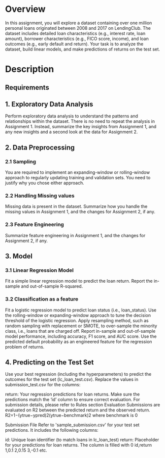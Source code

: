 # Overview
In this assignment, you will explore a dataset containing over one million personal loans originated between 2008 and 2017 on LendingClub. The dataset includes detailed loan characteristics (e.g., interest rate, loan amount), borrower characteristics (e.g., FICO score, income), and loan outcomes (e.g., early default and return). Your task is to analyze the dataset, build linear models, and make predictions of returns on the test set.

# Description
## Requirements
## 1. Exploratory Data Analysis
Perform exploratory data analysis to understand the patterns and relationships within the
dataset. There is no need to repeat the analysis in Assignment 1. Instead, summarize the key
insights from Assignment 1, and any new insights and a second look at the data for Assignment 2.

## 2. Data Preprocessing
### 2.1 Sampling
You are required to implement an expanding-window or rolling-window approach to regularly
updating training and validation sets. You need to justify why you chose either approach.

### 2.2 Handling Missing values
Missing data is present in the dataset. Summarize how you handle the missing values in
Assignment 1, and the changes for Assignment 2, if any.

### 2.3 Feature Engineering
Summarize feature engineering in Assignment 1, and the changes for Assignment 2, if any.

## 3. Model
### 3.1 Linear Regression Model
Fit a simple linear regression model to predict the loan return. Report the in-sample and out-of-sample R-squared.

### 3.2 Classification as a feature
Fit a logistic regression model to predict loan status (i.e., loan_status).
Use the rolling-window or expanding-window approach to tune the decision threshold of the logistic regression.
Apply resampling method, such as random sampling with replacement or SMOTE, to over-sample the minority class, i.e., loans that are charged off.
Report in-sample and out-of-sample model performance, including accuracy, F1 score, and AUC score.
Use the predicted default probability as an engineered feature for the regression problem of returns.

## 4. Predicting on the Test Set
Use your best regression (including the hyperparameters) to predict the outcomes for the test set (lc_loan_test.csv). Replace the values in submission_test.csv for the columns:

return: Your regression predictions for loan returns.
Make sure the predictions match the ‘id’ column to ensure correct evaluation.
For submission details, please refer to Rules section
Evaluation
Submissions are evaluated on R2 between the predicted return and the observed return.
R2=1−(ytrue−ypred)2(ytrue−benchmark)2
where benchmark is 0

Submission File
Refer to 'sample_submission.csv' for your test set predictions. It includes the following columns:

id: Unique loan identifier (to match loans in lc_loan_test)
return: Placeholder for your predictions for loan returns. The column is filled with 0
id,return
1,0.1
2,0.15
3,-0.1
etc.
